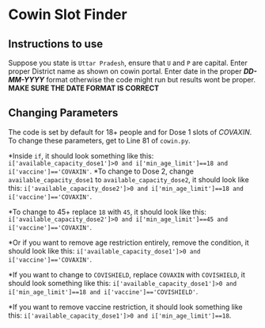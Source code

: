 # Cowin Slot Finder

## Instructions to use

Suppose you state is `Uttar Pradesh`, ensure that `U` and `P` are capital.
Enter proper District name as shown on cowin portal.
Enter date in the proper **_DD-MM-YYYY_** format otherwise the code might run but results wont be proper.
**MAKE SURE THE DATE FORMAT IS CORRECT**


## Changing Parameters
The code is set by default for 18+ people and for Dose 1 slots of *COVAXIN*.
To change these parameters, get to Line 81 of `cowin.py`.

*Inside `if`, it should look something like this:
`i['available_capacity_dose1']>0 and i['min_age_limit']==18 and i['vaccine']=='COVAXIN'`.
*To change to Dose 2, change `available_capacity_dose1` to `available_capacity_dose2`, it should look like this:
`i['available_capacity_dose2']>0 and i['min_age_limit']==18 and i['vaccine']=='COVAXIN'`.

*To change to 45+ replace `18` with `45`, it should look like this:
`i['available_capacity_dose2']>0 and i['min_age_limit']==45 and i['vaccine']=='COVAXIN'`.

*Or if you want to remove age restriction entirely, remove the condition, it should look like this:
`i['available_capacity_dose1']>0 and i['vaccine']=='COVAXIN'`.

*If you want to change to `COVISHIELD`, replace `COVAXIN` with `COVISHIELD`, it should look something like this:
`i['available_capacity_dose1']>0 and i['min_age_limit']==18 and i['vaccine']=='COVISHIELD'`.

*If you want to remove vaccine restriction, it should look something like this: 
`i['available_capacity_dose1']>0 and i['min_age_limit']==18`.


